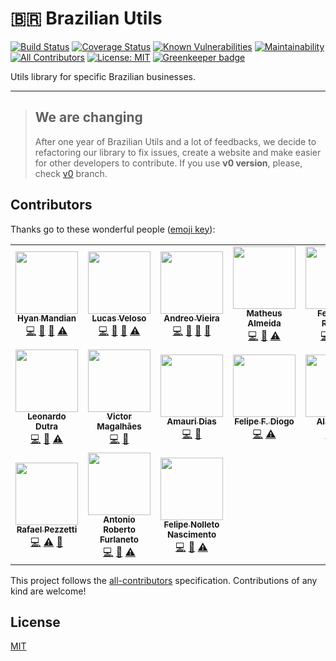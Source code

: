 # 🇧🇷 Brazilian Utils

[![Build Status](https://travis-ci.org/brazilian-utils/brazilian-utils.svg?branch=master)](https://travis-ci.org/brazilian-utils/brazilian-utils) [![Coverage Status](https://codecov.io/gh/brazilian-utils/brazilian-utils/branch/master/graph/badge.svg)](https://codecov.io/gh/brazilian-utils/brazilian-utils) [![Known Vulnerabilities](https://snyk.io/test/github/brazilian-utils/brazilian-utils/badge.svg?targetFile=package.json)](https://snyk.io/test/github/brazilian-utils/brazilian-utils?targetFile=package.json) [![Maintainability](https://api.codeclimate.com/v1/badges/05d3cd8492ed438bf51d/maintainability)](https://codeclimate.com/github/hyanmandian/brazilian-utils/maintainability) [![All Contributors](https://img.shields.io/badge/all_contributors-12-orange.svg?style=flat-square)](#contributors) [![License: MIT](https://img.shields.io/github/license/hyanmandian/brazilian-utils.svg)](LICENSE) [![Greenkeeper badge](https://badges.greenkeeper.io/brazilian-utils/brazilian-utils.svg)](https://greenkeeper.io/)

Utils library for specific Brazilian businesses.

---

>## We are changing
>After one year of Brazilian Utils and a lot of feedbacks, we decide to refactoring our library to fix issues, create a website and make easier for other developers to contribute. If you use **v0 version**, please, check [v0](https://github.com/brazilian-utils/brazilian-utils/tree/v0) branch.

## Contributors

Thanks go to these wonderful people ([emoji key](https://github.com/kentcdodds/all-contributors#emoji-key)):

<!-- ALL-CONTRIBUTORS-LIST:START - Do not remove or modify this section -->
<!-- prettier-ignore-start -->
<!-- markdownlint-disable -->
<table>
  <tr>
    <td align="center"><a href="https://github.com/hyanmandian"><img src="https://avatars2.githubusercontent.com/u/5044101?v=3" width="100px;" alt=""/><br /><sub><b>Hyan Mandian</b></sub></a><br /><a href="https://github.com/brazilian-utils/brazilian-utils/commits?author=hyanmandian" title="Code">💻</a> <a href="https://github.com/brazilian-utils/brazilian-utils/commits?author=hyanmandian" title="Documentation">📖</a> <a href="#ideas-hyanmandian" title="Ideas, Planning, & Feedback">🤔</a> <a href="https://github.com/brazilian-utils/brazilian-utils/commits?author=hyanmandian" title="Tests">⚠️</a></td>
    <td align="center"><a href="https://github.com/lucassveloso"><img src="https://avatars2.githubusercontent.com/u/4587602?v=3" width="100px;" alt=""/><br /><sub><b>Lucas Veloso</b></sub></a><br /><a href="https://github.com/brazilian-utils/brazilian-utils/commits?author=lucassveloso" title="Code">💻</a> <a href="https://github.com/brazilian-utils/brazilian-utils/commits?author=lucassveloso" title="Documentation">📖</a> <a href="#ideas-lucassveloso" title="Ideas, Planning, & Feedback">🤔</a> <a href="https://github.com/brazilian-utils/brazilian-utils/commits?author=lucassveloso" title="Tests">⚠️</a></td>
    <td align="center"><a href="https://github.com/andreoav"><img src="https://avatars2.githubusercontent.com/u/508827?v=3" width="100px;" alt=""/><br /><sub><b>Andreo Vieira</b></sub></a><br /><a href="https://github.com/brazilian-utils/brazilian-utils/commits?author=andreoav" title="Code">💻</a> <a href="https://github.com/brazilian-utils/brazilian-utils/commits?author=andreoav" title="Documentation">📖</a> <a href="#ideas-andreoav" title="Ideas, Planning, & Feedback">🤔</a> <a href="#tool-andreoav" title="Tools">🔧</a></td>
    <td align="center"><a href="http://matalmeida.me"><img src="https://avatars3.githubusercontent.com/u/12724212?v=4" width="100px;" alt=""/><br /><sub><b>Matheus Almeida</b></sub></a><br /><a href="https://github.com/brazilian-utils/brazilian-utils/commits?author=matAlmeida" title="Code">💻</a> <a href="https://github.com/brazilian-utils/brazilian-utils/commits?author=matAlmeida" title="Documentation">📖</a> <a href="https://github.com/brazilian-utils/brazilian-utils/commits?author=matAlmeida" title="Tests">⚠️</a></td>
    <td align="center"><a href="https://github.com/FernandoRogelin"><img src="https://avatars2.githubusercontent.com/u/32275453?s=400&u=55d9685df8b4dc14169719993d4997b2a9adda61&v=4" width="100px;" alt=""/><br /><sub><b>Fernando Rogelin</b></sub></a><br /><a href="https://github.com/brazilian-utils/brazilian-utils/commits?author=fernandorogelin" title="Code">💻</a> <a href="https://github.com/brazilian-utils/brazilian-utils/commits?author=fernandorogelin" title="Documentation">📖</a> <a href="https://github.com/brazilian-utils/brazilian-utils/commits?author=fernandorogelin" title="Tests">⚠️</a></td>
    <td align="center"><a href="https://github.com/rodineijf"><img src="https://avatars2.githubusercontent.com/u/24531420?v=4" width="100px;" alt=""/><br /><sub><b>rodineijf</b></sub></a><br /><a href="https://github.com/brazilian-utils/brazilian-utils/commits?author=rodineijf" title="Code">💻</a> <a href="https://github.com/brazilian-utils/brazilian-utils/commits?author=rodineijf" title="Documentation">📖</a> <a href="https://github.com/brazilian-utils/brazilian-utils/commits?author=rodineijf" title="Tests">⚠️</a></td>
    <td align="center"><a href="https://twitter.com/elaurent_"><img src="https://avatars2.githubusercontent.com/u/10627086?v=4" width="100px;" alt=""/><br /><sub><b>Emerson Laurentino</b></sub></a><br /><a href="https://github.com/brazilian-utils/brazilian-utils/commits?author=emersonlaurentino" title="Code">💻</a> <a href="https://github.com/brazilian-utils/brazilian-utils/commits?author=emersonlaurentino" title="Documentation">📖</a> <a href="https://github.com/brazilian-utils/brazilian-utils/commits?author=emersonlaurentino" title="Tests">⚠️</a></td>
  </tr>
  <tr>
    <td align="center"><a href="https://github.com/Leonardo18"><img src="https://avatars2.githubusercontent.com/u/14338574?v=4" width="100px;" alt=""/><br /><sub><b>Leonardo Dutra</b></sub></a><br /><a href="https://github.com/brazilian-utils/brazilian-utils/commits?author=Leonardo18" title="Code">💻</a> <a href="https://github.com/brazilian-utils/brazilian-utils/commits?author=Leonardo18" title="Documentation">📖</a> <a href="https://github.com/brazilian-utils/brazilian-utils/commits?author=Leonardo18" title="Tests">⚠️</a></td>
    <td align="center"><a href="https://victormagalhaes.codes"><img src="https://avatars3.githubusercontent.com/u/357835?v=4" width="100px;" alt=""/><br /><sub><b>Victor Magalhães</b></sub></a><br /><a href="https://github.com/brazilian-utils/brazilian-utils/commits?author=vhfmag" title="Code">💻</a> <a href="#tool-vhfmag" title="Tools">🔧</a></td>
    <td align="center"><a href="https://github.com/fxamauri"><img src="https://avatars0.githubusercontent.com/u/33326988?v=4" width="100px;" alt=""/><br /><sub><b>Amauri Dias</b></sub></a><br /><a href="https://github.com/brazilian-utils/brazilian-utils/commits?author=fxamauri" title="Code">💻</a> <a href="#tool-fxamauri" title="Tools">🔧</a></td>
    <td align="center"><a href="https://github.com/felipediogo"><img src="https://avatars3.githubusercontent.com/u/26486135?v=4" width="100px;" alt=""/><br /><sub><b>Felipe F. Diogo</b></sub></a><br /><a href="https://github.com/brazilian-utils/brazilian-utils/commits?author=felipediogo" title="Code">💻</a> <a href="https://github.com/brazilian-utils/brazilian-utils/commits?author=felipediogo" title="Tests">⚠️</a></td>
    <td align="center"><a href="https://github.com/alanraso"><img src="https://avatars0.githubusercontent.com/u/6992731?v=4" width="100px;" alt=""/><br /><sub><b>Alan Raso</b></sub></a><br /><a href="https://github.com/brazilian-utils/brazilian-utils/commits?author=alanraso" title="Code">💻</a> <a href="https://github.com/brazilian-utils/brazilian-utils/commits?author=alanraso" title="Tests">⚠️</a></td>
    <td align="center"><a href="https://ftfetter.wordpress.com/"><img src="https://avatars0.githubusercontent.com/u/18450242?v=4" width="100px;" alt=""/><br /><sub><b>Felipe Fetter</b></sub></a><br /><a href="https://github.com/brazilian-utils/brazilian-utils/commits?author=ftfetter" title="Documentation">📖</a></td>
    <td align="center"><a href="https://rfoel.com"><img src="https://avatars3.githubusercontent.com/u/19496473?v=4" width="100px;" alt=""/><br /><sub><b>Rafael Franco</b></sub></a><br /><a href="https://github.com/brazilian-utils/brazilian-utils/commits?author=rfoel" title="Code">💻</a> <a href="https://github.com/brazilian-utils/brazilian-utils/commits?author=rfoel" title="Documentation">📖</a></td>
  </tr>
  <tr>
    <td align="center"><a href="https://github.com/pezzetti"><img src="https://avatars1.githubusercontent.com/u/6005103?s=460&v=4" width="100px;" alt=""/><br /><sub><b>Rafael Pezzetti</b></sub></a><br /><a href="https://github.com/brazilian-utils/brazilian-utils/commits?author=pezzetti" title="Code">💻</a> <a href="https://github.com/brazilian-utils/brazilian-utils/commits?author=pezzetti" title="Tests">⚠️</a> <a href="https://github.com/brazilian-utils/brazilian-utils/commits?author=pezzetti" title="Documentation">📖</a></td>
    <td align="center"><a href="https://github.com/arfurlaneto"><img src="https://avatars0.githubusercontent.com/u/3330854?v=4" width="100px;" alt=""/><br /><sub><b>Antonio Roberto Furlaneto</b></sub></a><br /><a href="https://github.com/brazilian-utils/brazilian-utils/commits?author=arfurlaneto" title="Code">💻</a> <a href="https://github.com/brazilian-utils/brazilian-utils/commits?author=arfurlaneto" title="Documentation">📖</a> <a href="https://github.com/brazilian-utils/brazilian-utils/commits?author=arfurlaneto" title="Tests">⚠️</a></td>
    <td align="center"><a href="https://www.linkedin.com/in/felipe-nolleto-nascimento-a2a23788/"><img src="https://avatars2.githubusercontent.com/u/2437673?v=4" width="100px;" alt=""/><br /><sub><b>Felipe Nolleto Nascimento</b></sub></a><br /><a href="https://github.com/brazilian-utils/brazilian-utils/commits?author=nolleto" title="Code">💻</a> <a href="https://github.com/brazilian-utils/brazilian-utils/commits?author=nolleto" title="Documentation">📖</a> <a href="https://github.com/brazilian-utils/brazilian-utils/commits?author=nolleto" title="Tests">⚠️</a></td>
  </tr>
</table>

<!-- markdownlint-enable -->
<!-- prettier-ignore-end -->
<!-- ALL-CONTRIBUTORS-LIST:END -->

This project follows the [all-contributors](https://github.com/kentcdodds/all-contributors) specification. Contributions of any kind are welcome!

## License

[MIT](LICENSE)
